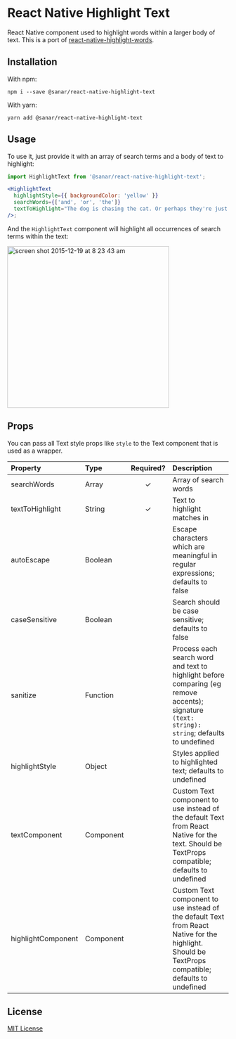 # React Native Highlight Text

React Native component used to highlight words within a larger body of text. This is a port of [react-native-highlight-words](https://github.com/clauderic/react-native-highlight-words).

## Installation

With npm:

```
npm i --save @sanar/react-native-highlight-text
```

With yarn:

```
yarn add @sanar/react-native-highlight-text
```

## Usage

To use it, just provide it with an array of search terms and a body of text to highlight:

```jsx
import HighlightText from '@sanar/react-native-highlight-text';

<HighlightText
  highlightStyle={{ backgroundColor: 'yellow' }}
  searchWords={['and', 'or', 'the']}
  textToHighlight="The dog is chasing the cat. Or perhaps they're just playing?"
/>;
```

And the `HighlightText` component will highlight all occurrences of search terms within the text:

<img width="368" alt="screen shot 2015-12-19 at 8 23 43 am" src="https://cloud.githubusercontent.com/assets/29597/11914033/e3c319f6-a629-11e5-896d-1a5ce22c9ea2.png">

## Props

You can pass all Text style props like `style` to the Text component that is used as a wrapper.

| Property           | Type          | Required? | Description                                                                                                                                         |
| :----------------- | :------------ | :-------: | :-------------------------------------------------------------------------------------------------------------------------------------------------- |
| searchWords        | Array<String> |     ✓     | Array of search words                                                                                                                               |
| textToHighlight    | String        |     ✓     | Text to highlight matches in                                                                                                                        |
| autoEscape         | Boolean       |           | Escape characters which are meaningful in regular expressions; defaults to false                                                                    |
| caseSensitive      | Boolean       |           | Search should be case sensitive; defaults to false                                                                                                  |
| sanitize           | Function      |           | Process each search word and text to highlight before comparing (eg remove accents); signature `(text: string): string`; defaults to undefined      |
| highlightStyle     | Object        |           | Styles applied to highlighted text; defaults to undefined                                                                                           |
| textComponent      | Component     |           | Custom Text component to use instead of the default Text from React Native for the text. Should be TextProps compatible; defaults to undefined      |
| highlightComponent | Component     |           | Custom Text component to use instead of the default Text from React Native for the highlight. Should be TextProps compatible; defaults to undefined |

## License

[MIT License](LICENSE)
